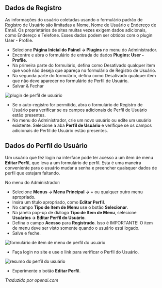 <!-- Filename: J4.x:User_Profile / Display title: Perfil do Usuário   -->

## Dados de Registro

As informações do usuário coletadas usando o formulário padrão de Registro de Usuário são limitadas a Nome, Nome de Usuário e Endereço de Email. Os proprietários de sites muitas vezes exigem dados adicionais, como Endereço e Telefone. Esses dados podem ser obtidos com o plugin User - Profile.

- Selecione **Página Inicial do Painel → Plugins** no menu do Administrador.
- Encontre e abra o formulário de entrada de dados **Plugins: User - Profile**.
- Na primeira parte do formulário, defina como Desativado qualquer item que você não deseja que apareça no formulário de Registro de Usuário.
- Na segunda parte do formulário, defina como Desativado qualquer item que não deve aparecer no formulário de Perfil de Usuário.
- Salvar & Fechar

![plugin de perfil de usuário](../../../en/images/users/user-profile-plugin.png)

- Se o auto-registro for permitido, abra o formulário de Registro de Usuário para verificar se os campos adicionais de Perfil de Usuário estão presentes.
- No menu do Administrador, crie um novo usuário ou edite um usuário existente. Selecione a aba **Perfil de Usuário** e verifique se os campos adicionais de Perfil de Usuário estão presentes.

## Dados do Perfil do Usuário

Um usuário que fez login na interface pode ter acesso a um item de menu **Editar Perfil**, que leva a um formulário de perfil. Esta é uma maneira conveniente para o usuário mudar a senha e preencher quaisquer dados de perfil que estejam faltando.

No menu do Administrador:

- Selecione **Menus → Menu Principal → +** ou qualquer outro menu apropriado.
- Insira um título apropriado, como **Editar Perfil**.
- No campo **Tipo de Item de Menu** use o botão **Selecionar**.
- Na janela pop-up de diálogo **Tipo de Item de Menu**, selecione **Usuários **→** Editar Perfil do Usuário**.
- Defina o campo **Acesso** para **Registrado**. Isso é IMPORTANTE! O item de menu deve ser visto somente quando o usuário está logado.
- Salve e feche.

![formulário de item de menu de perfil do usuário](../../../en/images/users/user-profile-menu-item-form.png)

- Faça login no site e use o link para verificar o Perfil do Usuário.

![resumo do perfil do usuário](../../../en/images/users/user-profile-summary.png)

- Experimente o botão **Editar Perfil**.

*Traduzido por openai.com*

